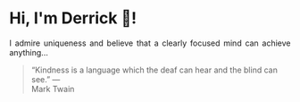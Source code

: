 # Hi, I'm Derrick 👋!
<p align="justify">I admire uniqueness and believe that a clearly focused mind can achieve anything...</p> 
<!-- #quote-start -->
<blockquote>&ldquo;Kindness is a language which the deaf can hear and the blind can see.&rdquo; &mdash; <footer>Mark Twain</footer></blockquote>
<!-- #quote-end -->
